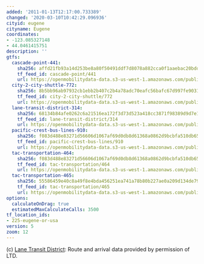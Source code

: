 ```yaml
---
added: '2011-01-13T12:17:00.733389'
changed: '2020-03-10T10:42:29.096936'
cityid: eugene
cityname: Eugene
coordinates:
- -123.085327148
- 44.0461415751
description: ''
gtfs:
  cascade-point-441:
    sha256: affd21fb93a14d253be8a80f50491ddf7d8078a882cca0f1aaebac20bdde5ab7
    tf_feed_id: cascade-point/441
    url: https://openmobilitydata-data.s3-us-west-1.amazonaws.com/public/feeds/cascade-point/441/20191122/gtfs.zip
  city-2-city-shuttle-772:
    sha256: 8b5bb96ab97932cb1ebb2b407c2b4a78adc70eafc56bafc67d997fe903189bd7
    tf_feed_id: city-2-city-shuttle/772
    url: https://openmobilitydata-data.s3-us-west-1.amazonaws.com/public/feeds/city-2-city-shuttle/772/20180725/gtfs.zip
  lane-transit-district-314:
    sha256: 68134b84afe0262c6a21516ea172f3d73d523a418cc3871f98389d9d7e1e364f
    tf_feed_id: lane-transit-district/314
    url: https://openmobilitydata-data.s3-us-west-1.amazonaws.com/public/feeds/lane-transit-district/314/20200115/gtfs.zip
  pacific-crest-bus-lines-910:
    sha256: f083d488e83271d56606d1067af69d0db8d61368a0862d9bcbfa510db65e26ce
    tf_feed_id: pacific-crest-bus-lines/910
    url: https://openmobilitydata-data.s3-us-west-1.amazonaws.com/public/feeds/pacific-crest-bus-lines/910/20200211/gtfs.zip
  tac-transportation-464:
    sha256: f083d488e83271d56606d1067af69d0db8d61368a0862d9bcbfa510db65e26ce
    tf_feed_id: tac-transportation/464
    url: https://openmobilitydata-data.s3-us-west-1.amazonaws.com/public/feeds/tac-transportation/464/20200211/gtfs.zip
  tac-transportation-465:
    sha256: 55586459e40c8a49f8e4bda456251ea741a78b80b227ae0a209d134de7960b3c
    tf_feed_id: tac-transportation/465
    url: https://openmobilitydata-data.s3-us-west-1.amazonaws.com/public/feeds/tac-transportation/465/20160216/gtfs.zip
options:
  calculateOnDrag: true
  estimatedMaxCalculateCalls: 3500
tf_location_ids:
- 225-eugene-or-usa
version: 5
zoom: 12
---
```


(c) [Lane Transit District](http://www.ltd.org/): Route and arrival data provided by permission of LTD.
